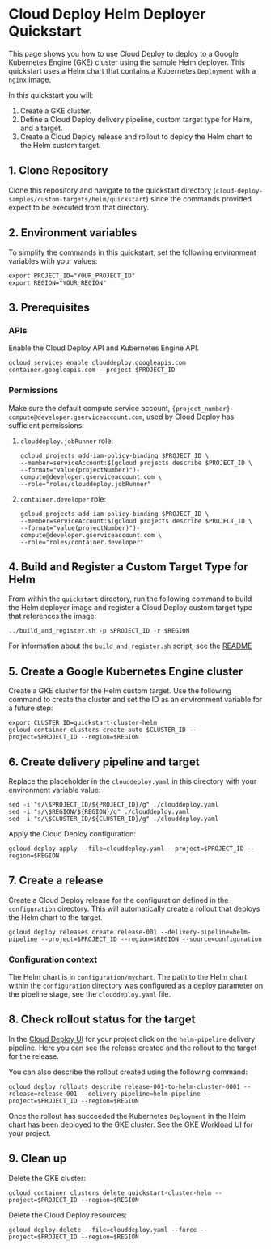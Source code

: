 # Cloud Deploy Helm Deployer Quickstart

This page shows you how to use Cloud Deploy to deploy to a Google Kubernetes Engine (GKE) cluster using the sample Helm deployer. This quickstart uses a Helm chart that contains a Kubernetes `Deployment` with a `nginx` image.

In this quickstart you will:

1. Create a GKE cluster.
2. Define a Cloud Deploy delivery pipeline, custom target type for Helm, and a target.
3. Create a Cloud Deploy release and rollout to deploy the Helm chart to the Helm custom target.

## 1. Clone Repository

Clone this repository and navigate to the quickstart directory (`cloud-deploy-samples/custom-targets/helm/quickstart`) since the commands provided expect to be executed from that directory.

## 2. Environment variables

To simplify the commands in this quickstart, set the following environment variables with your values:

```shell
export PROJECT_ID="YOUR_PROJECT_ID"
export REGION="YOUR_REGION"
```

## 3. Prerequisites

### APIs
Enable the Cloud Deploy API and Kubernetes Engine API.

```shell
gcloud services enable clouddeploy.googleapis.com container.googleapis.com --project $PROJECT_ID
```

### Permissions
Make sure the default compute service account, `{project_number}-compute@developer.gserviceaccount.com`, used by Cloud Deploy has sufficient permissions:

1. `clouddeploy.jobRunner` role:

    ```shell
    gcloud projects add-iam-policy-binding $PROJECT_ID \
    --member=serviceAccount:$(gcloud projects describe $PROJECT_ID \
    --format="value(projectNumber)")-compute@developer.gserviceaccount.com \
    --role="roles/clouddeploy.jobRunner"
    ```

2. `container.developer` role:

    ```shell
    gcloud projects add-iam-policy-binding $PROJECT_ID \
    --member=serviceAccount:$(gcloud projects describe $PROJECT_ID \
    --format="value(projectNumber)")-compute@developer.gserviceaccount.com \
    --role="roles/container.developer"
    ```

## 4. Build and Register a Custom Target Type for Helm
From within the `quickstart` directory, run the following command to build the Helm deployer image and register a Cloud Deploy custom target type that references the image:

```shell
../build_and_register.sh -p $PROJECT_ID -r $REGION
```

For information about the `build_and_register.sh` script, see the [README](../README.md#build)

## 5. Create a Google Kubernetes Engine cluster
Create a GKE cluster for the Helm custom target. Use the following command to create the cluster and set the ID as an environment variable for a future step:

```shell
export CLUSTER_ID=quickstart-cluster-helm
gcloud container clusters create-auto $CLUSTER_ID --project=$PROJECT_ID --region=$REGION
```

## 6. Create delivery pipeline and target
Replace the placeholder in the `clouddeploy.yaml` in this directory with your environment variable value:

```shell
sed -i "s/\$PROJECT_ID/${PROJECT_ID}/g" ./clouddeploy.yaml
sed -i "s/\$REGION/${REGION}/g" ./clouddeploy.yaml
sed -i "s/\$CLUSTER_ID/${CLUSTER_ID}/g" ./clouddeploy.yaml
```

Apply the Cloud Deploy configuration:

```shell
gcloud deploy apply --file=clouddeploy.yaml --project=$PROJECT_ID --region=$REGION
```

## 7. Create a release
Create a Cloud Deploy release for the configuration defined in the `configuration` directory. This will automatically create a rollout that deploys the Helm chart to the target.

```shell
gcloud deploy releases create release-001 --delivery-pipeline=helm-pipeline --project=$PROJECT_ID --region=$REGION --source=configuration
```

### Configuration context
The Helm chart is in `configuration/mychart`. The path to the Helm chart within the `configuration` directory was configured as a deploy parameter on the pipeline stage, see the `clouddeploy.yaml` file.

## 8. Check rollout status for the target
In the [Cloud Deploy UI](https://console.cloud.google.com/deploy/delivery-pipelines) for your project click on the `helm-pipeline` delivery pipeline. Here you can see the release created and the rollout to the target for the release.

You can also describe the rollout created using the following command:

```shell
gcloud deploy rollouts describe release-001-to-helm-cluster-0001 --release=release-001 --delivery-pipeline=helm-pipeline --project=$PROJECT_ID --region=$REGION
```

Once the rollout has succeeded the Kubernetes `Deployment` in the Helm chart has been deployed to the GKE cluster. See the [GKE Workload UI](https://console.cloud.google.com/kubernetes/workload/overview) for your project.

## 9. Clean up

Delete the GKE cluster:

```shell
gcloud container clusters delete quickstart-cluster-helm --project=$PROJECT_ID --region=$REGION
```

Delete the Cloud Deploy resources:

```shell
gcloud deploy delete --file=clouddeploy.yaml --force --project=$PROJECT_ID --region=$REGION
```
